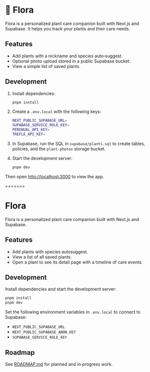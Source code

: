 # 🌿 Flora

Flora is a personalized plant care companion built with Next.js and Supabase. It helps you track your plants and their care needs.

## Features

- Add plants with a nickname and species auto‑suggest.
- Optional photo upload stored in a public Supabase bucket.
- View a simple list of saved plants.

## Development

1. Install dependencies:

   ```bash
   pnpm install
   ```

2. Create a `.env.local` with the following keys:

   ```bash
   NEXT_PUBLIC_SUPABASE_URL=
   SUPABASE_SERVICE_ROLE_KEY=
   PERENUAL_API_KEY=
   TREFLE_API_KEY=
   ```

3. In Supabase, run the SQL in `supabase/plants.sql` to create tables, policies, and the `plant-photos` storage bucket.

4. Start the development server:

   ```bash
   pnpm dev
   ```

Then open [http://localhost:3000](http://localhost:3000) to view the app.

=======
# Flora

Flora is a personalized plant care companion built with Next.js and Supabase.

## Features

- Add plants with species autosuggest.
- View a list of all saved plants.
- Open a plant to see its detail page with a timeline of care events.

## Development

Install dependencies and start the development server:

```bash
pnpm install
pnpm dev
```

Set the following environment variables in `.env.local` to connect to Supabase:

- `NEXT_PUBLIC_SUPABASE_URL`
- `NEXT_PUBLIC_SUPABASE_ANON_KEY`
- `SUPABASE_SERVICE_ROLE_KEY`

## Roadmap

See [ROADMAP.md](ROADMAP.md) for planned and in‑progress work.

